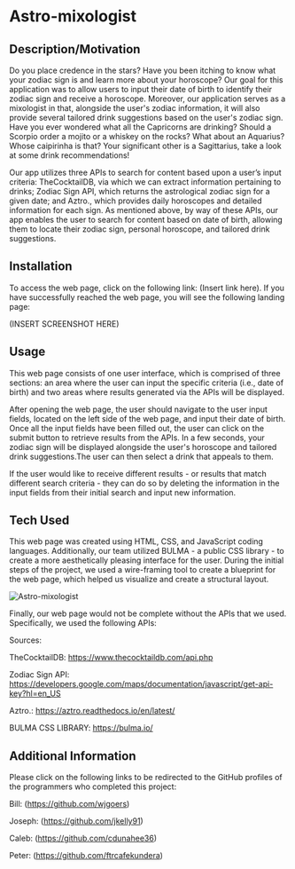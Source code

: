 # Astro-mixologist


## Description/Motivation
Do you place credence in the stars? Have you been itching to know what your zodiac sign is and learn more about your horoscope? Our goal for this application was to allow users to input their date of birth to identify their zodiac sign and receive a horoscope. Moreover, our application serves as a mixologist in that, alongside the user's zodiac information, it will also provide several tailored drink suggestions based on the user's zodiac sign. Have you ever wondered what all the Capricorns are drinking? Should a Scorpio order a mojito or a whiskey on the rocks? What about an Aquarius? Whose caipirinha is that? Your significant other is a Sagittarius, take a look at some drink recommendations!  

Our app utilizes three APIs to search for content based upon a user’s input criteria: TheCocktailDB, via which we can extract information pertaining to drinks; Zodiac Sign API, which returns the astrological zodiac sign for a given date; and Aztro., which provides daily horoscopes and detailed information for each sign. As mentioned above, by way of these APIs, our app enables the user to search for content based on date of birth, allowing them to locate their zodiac sign, personal horoscope, and tailored drink suggestions.

## Installation
To access the web page, click on the following link: (Insert link here). If you have successfully reached the web page, you will see the following landing page:

(INSERT SCREENSHOT HERE)

## Usage
This web page consists of one user interface, which is comprised of three sections: an area where the user can input the specific criteria (i.e., date of birth) and two areas where results generated via the APIs will be displayed.

After opening the web page, the user should navigate to the user input fields, located on the left side of the web page, and input their date of birth. Once all the input fields have been filled out, the user can click on the submit button to retrieve results from the APIs. In a few seconds, your zodiac sign will be displayed alongside the user's horoscope and tailored drink suggestions.The user can then select a drink that appeals to them.

If the user would like to receive different results - or results that match different search criteria - they can do so by deleting the information in the input fields from their initial search and input new information.

## Tech Used
This web page was created using HTML, CSS, and JavaScript coding languages. Additionally, our team utilized BULMA - a public CSS library - to create a more aesthetically pleasing interface for the user. During the initial steps of the project, we used a wire-framing tool to create a blueprint for the web page, which helped us visualize and create a structural layout.

![Astro-mixologist](https://user-images.githubusercontent.com/71603259/98447360-4a8f1e80-20f2-11eb-9d98-3dd3f1e94f2f.GIF)

Finally, our web page would not be complete without the APIs that we used. Specifically, we used the following APIs:

Sources:

TheCocktailDB: https://www.thecocktaildb.com/api.php

Zodiac Sign API: https://developers.google.com/maps/documentation/javascript/get-api-key?hl=en_US

Aztro.: https://aztro.readthedocs.io/en/latest/ 

BULMA CSS LIBRARY: https://bulma.io/ 

## Additional Information
Please click on the following links to be redirected to the GitHub profiles of the programmers who completed this project:

Bill: (https://github.com/wjgoers)

Joseph: (https://github.com/jkelly91)

Caleb: (https://github.com/cdunahee36)

Peter: (https://github.com/ftrcafekundera)
